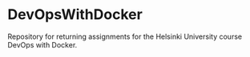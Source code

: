 # DevOpsWithDocker

Repository for returning assignments for the Helsinki University course DevOps with Docker.

